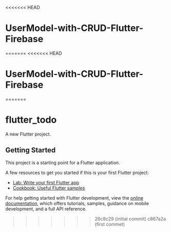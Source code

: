 <<<<<<< HEAD
# UserModel-with-CRUD-Flutter-Firebase
=======
<<<<<<< HEAD
# UserModel-with-CRUD-Flutter-Firebase
=======
# flutter_todo

A new Flutter project.

## Getting Started

This project is a starting point for a Flutter application.

A few resources to get you started if this is your first Flutter project:

- [Lab: Write your first Flutter app](https://docs.flutter.dev/get-started/codelab)
- [Cookbook: Useful Flutter samples](https://docs.flutter.dev/cookbook)

For help getting started with Flutter development, view the
[online documentation](https://docs.flutter.dev/), which offers tutorials,
samples, guidance on mobile development, and a full API reference.
>>>>>>> 26c8c29 (initial commit)
>>>>>>> c867a2a (first commet)
